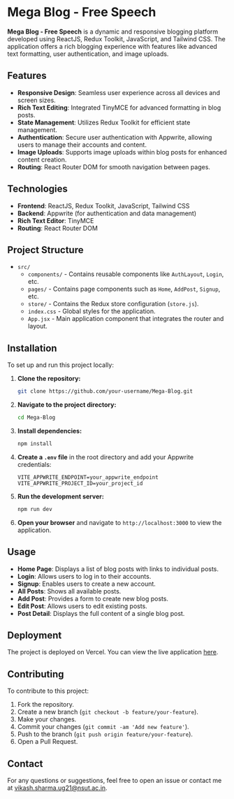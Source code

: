# Mega Blog - Free Speech

**Mega Blog - Free Speech** is a dynamic and responsive blogging platform developed using ReactJS, Redux Toolkit, JavaScript, and Tailwind CSS. The application offers a rich blogging experience with features like advanced text formatting, user authentication, and image uploads.

## Features

- **Responsive Design**: Seamless user experience across all devices and screen sizes.
- **Rich Text Editing**: Integrated TinyMCE for advanced formatting in blog posts.
- **State Management**: Utilizes Redux Toolkit for efficient state management.
- **Authentication**: Secure user authentication with Appwrite, allowing users to manage their accounts and content.
- **Image Uploads**: Supports image uploads within blog posts for enhanced content creation.
- **Routing**: React Router DOM for smooth navigation between pages.

## Technologies

- **Frontend**: ReactJS, Redux Toolkit, JavaScript, Tailwind CSS
- **Backend**: Appwrite (for authentication and data management)
- **Rich Text Editor**: TinyMCE
- **Routing**: React Router DOM

## Project Structure

- `src/`
  - `components/` - Contains reusable components like `AuthLayout`, `Login`, etc.
  - `pages/` - Contains page components such as `Home`, `AddPost`, `Signup`, etc.
  - `store/` - Contains the Redux store configuration (`store.js`).
  - `index.css` - Global styles for the application.
  - `App.jsx` - Main application component that integrates the router and layout.

## Installation

To set up and run this project locally:

1. **Clone the repository:**

    ```bash
    git clone https://github.com/your-username/Mega-Blog.git
    ```

2. **Navigate to the project directory:**

    ```bash
    cd Mega-Blog
    ```

3. **Install dependencies:**

    ```bash
    npm install
    ```

4. **Create a `.env` file** in the root directory and add your Appwrite credentials:

    ```env
    VITE_APPWRITE_ENDPOINT=your_appwrite_endpoint
    VITE_APPWRITE_PROJECT_ID=your_project_id
    ```

5. **Run the development server:**

    ```bash
    npm run dev
    ```

6. **Open your browser** and navigate to `http://localhost:3000` to view the application.

## Usage

- **Home Page**: Displays a list of blog posts with links to individual posts.
- **Login**: Allows users to log in to their accounts.
- **Signup**: Enables users to create a new account.
- **All Posts**: Shows all available posts.
- **Add Post**: Provides a form to create new blog posts.
- **Edit Post**: Allows users to edit existing posts.
- **Post Detail**: Displays the full content of a single blog post.

## Deployment

The project is deployed on Vercel. You can view the live application [here]([https://your-deployed-app-url](https://mega-blog-eta-sepia.vercel.app/)).

## Contributing

To contribute to this project:

1. Fork the repository.
2. Create a new branch (`git checkout -b feature/your-feature`).
3. Make your changes.
4. Commit your changes (`git commit -am 'Add new feature'`).
5. Push to the branch (`git push origin feature/your-feature`).
6. Open a Pull Request.

## Contact

For any questions or suggestions, feel free to open an issue or contact me at [vikash.sharma.ug21@nsut.ac.in](mailto:vikash.sharma.ug21@nsut.ac.in).
